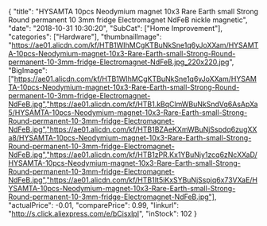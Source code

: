 {
	"title": "HYSAMTA 10pcs Neodymium magnet 10x3 Rare Earth small Strong Round permanent 10 3mm fridge Electromagnet NdFeB nickle magnetic",
	"date": "2018-10-31 10:30:20",
	"SubCat": ["Home Improvement"],
	"categories": ["Hardware"],
	"thumbnailImage": "https://ae01.alicdn.com/kf/HTB1WIhMCgKTBuNkSne1q6yJoXXam/HYSAMTA-10pcs-Neodymium-magnet-10x3-Rare-Earth-small-Strong-Round-permanent-10-3mm-fridge-Electromagnet-NdFeB.jpg_220x220.jpg",
	"BigImage": ["https://ae01.alicdn.com/kf/HTB1WIhMCgKTBuNkSne1q6yJoXXam/HYSAMTA-10pcs-Neodymium-magnet-10x3-Rare-Earth-small-Strong-Round-permanent-10-3mm-fridge-Electromagnet-NdFeB.jpg","https://ae01.alicdn.com/kf/HTB1.kBqClmWBuNkSndVq6AsApXa5/HYSAMTA-10pcs-Neodymium-magnet-10x3-Rare-Earth-small-Strong-Round-permanent-10-3mm-fridge-Electromagnet-NdFeB.jpg","https://ae01.alicdn.com/kf/HTB1BZAeKXmWBuNjSspdq6zugXXa8/HYSAMTA-10pcs-Neodymium-magnet-10x3-Rare-Earth-small-Strong-Round-permanent-10-3mm-fridge-Electromagnet-NdFeB.jpg","https://ae01.alicdn.com/kf/HTB1zPR.Kx1YBuNjy1zcq6zNcXXaD/HYSAMTA-10pcs-Neodymium-magnet-10x3-Rare-Earth-small-Strong-Round-permanent-10-3mm-fridge-Electromagnet-NdFeB.jpg","https://ae01.alicdn.com/kf/HTB1It5iKxSYBuNjSspjq6x73VXaE/HYSAMTA-10pcs-Neodymium-magnet-10x3-Rare-Earth-small-Strong-Round-permanent-10-3mm-fridge-Electromagnet-NdFeB.jpg"],
	"actualPrice": -0.01,
	"comparePrice": 0.99,
	"linkurl": "http://s.click.aliexpress.com/e/bCisxlpI",
	"inStock": 102
}
